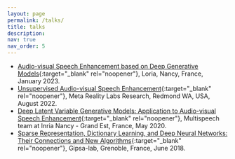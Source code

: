 ```yaml
---
layout: page
permalink: /talks/
title: talks
description:
nav: true
nav_order: 5
---
```


- [Audio-visual Speech Enhancement based on Deep Generative Models](/files/talk_loria.pdf){:target="\_blank" rel="noopener"}, Loria, Nancy, France, January 2023.
- [Unsupervised Audio-visual Speech Enhancement](/files/talk_META.pdf){:target="\_blank" rel="noopener"}, Meta Reality Labs Research, Redmond WA, USA, August 2022.
- [Deep Latent Variable Generative Models: Application to Audio-visual Speech Enhancement](/files/deep_av_vae.pdf){:target="\_blank" rel="noopener"}, Multispeech team at Inria Nancy - Grand Est, France, May 2020.
- [Sparse Representation, Dictionary Learning, and Deep Neural Networks: Their Connections and New Algorithms](/files/DL_Sparse.pdf){:target="\_blank" rel="noopener"}, Gipsa-lab, Grenoble, France, June 2018.
